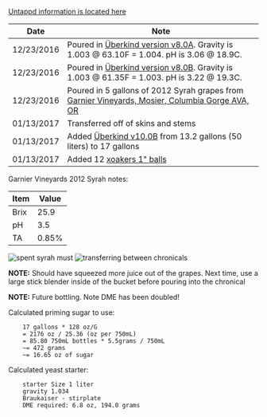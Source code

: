 [Untappd information is located here](https://untappd.com/b/hamzy-homebrew-biere-de-syrah-clone-v1-bs1/1907818)

Date | Note
--- | ---
12/23/2016 | Poured in [Überkind version v8.0A](https://github.com/hamzy/AndromedaBrewery/tree/master/Beers/%C3%9Cberkind/v8). Gravity is 1.003 @ 63.10F = 1.004. pH is 3.06 @ 18.9C.
12/23/2016 | Poured in [Überkind version v8.0B](https://github.com/hamzy/AndromedaBrewery/tree/master/Beers/%C3%9Cberkind/v8). Gravity is 1.003 @ 61.35F = 1.003. pH is 3.22 @ 19.3C.
12/23/2016 | Poured in 5 gallons of 2012 Syrah grapes from [Garnier Vineyards, Mosier, Columbia Gorge AVA, OR](https://morewinemaking.com/products/brehm-fruit-syrah-garnier-vineyards-mosier-columbia-gorge-ava-ca-2012.html)
01/13/2017 | Transferred off of skins and stems
01/13/2017 | Added [Überkind v10.0B](https://github.com/hamzy/AndromedaBrewery/tree/master/Beers/%C3%9Cberkind/v10) from 13.2 gallons (50 liters) to 17 gallons
01/13/2017 | Added 12 [xoakers 1" balls](https://www.morebeer.com/products/xoakers-med-french-oak.html)

Garnier Vineyards 2012 Syrah notes:

Item | Value
--- | ---
Brix | 25.9
pH | 3.5
TA | 0.85%

![spent syrah must](IMG_20170113_092828.jpg)
![transferring between chronicals](IMG_20170113_091915.jpg)

**NOTE:** Should have squeezed more juice out of the grapes. Next time, use a large stick blender inside of the bucket before pouring into the chronical

**NOTE:** Future bottling. Note DME has been doubled!

Calculated priming sugar to use:
```
    17 gallons * 128 oz/G
    = 2176 oz / 25.36 (oz per 750mL)
    = 85.80 750mL bottles * 5.5grams / 750mL
    ~= 472 grams
    ~= 16.65 oz of sugar
```

Calculated yeast starter:
```
    starter Size 1 liter
    gravity 1.034
    Braukaiser - stirplate
    DME required: 6.8 oz, 194.0 grams
```
